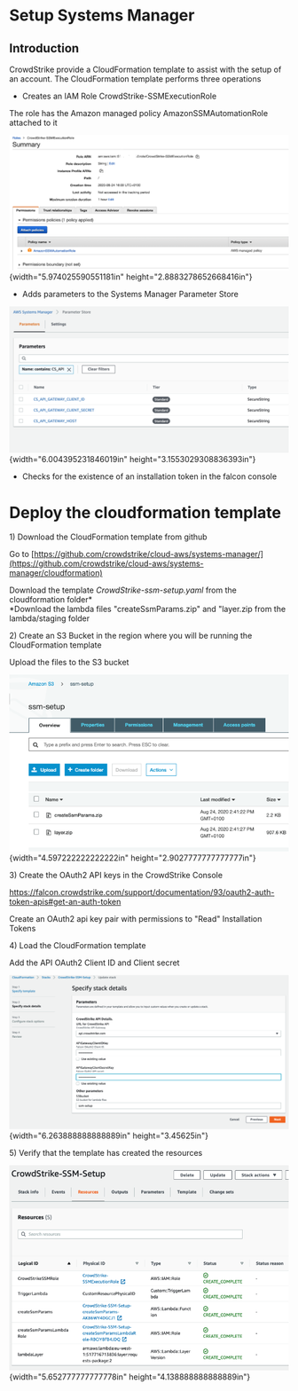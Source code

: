 Setup Systems Manager 
=====================

Introduction
------------

CrowdStrike provide a CloudFormation template to assist with the setup
of an account. The CloudFormation template performs three operations

-   Creates an IAM Role CrowdStrike-SSMExecutionRole

The role has the Amazon managed policy AmazonSSMAutomationRole attached
to it

![](.//media/image1.tiff){width="5.974025590551181in"
height="2.8883278652668416in"}

-   Adds parameters to the Systems Manager Parameter Store

![](.//media/image2.png){width="6.004395231846019in"
height="3.1553029308836393in"}

-   Checks for the existence of an installation token in the falcon
    console

Deploy the cloudformation template
==================================

1\) Download the CloudFormation template from github

Go to
[https://github.com/crowdstrike/cloud-aws/systems-manager/](https://github.com/crowdstrike/cloud-aws/systems-manager/cloudformation)

Download the template *CrowdStrike-ssm-setup.yaml* from the
cloudformation folder*\
*Download the lambda files "createSsmParams.zip" and "layer.zip from the
lambda/staging folder

2\) Create an S3 Bucket in the region where you will be running the
CloudFormation template

Upload the files to the S3 bucket

![](.//media/image3.png){width="4.597222222222222in"
height="2.9027777777777777in"}

3\) Create the OAuth2 API keys in the CrowdStrike Console

<https://falcon.crowdstrike.com/support/documentation/93/oauth2-auth-token-apis#get-an-auth-token>

Create an OAuth2 api key pair with permissions to "Read" Installation
Tokens

4\) Load the CloudFormation template

Add the API OAuth2 Client ID and Client secret

![](.//media/image4.png){width="6.263888888888889in" height="3.45625in"}

5\) Verify that the template has created the resources

![](.//media/image5.png){width="5.652777777777778in"
height="4.138888888888889in"}
